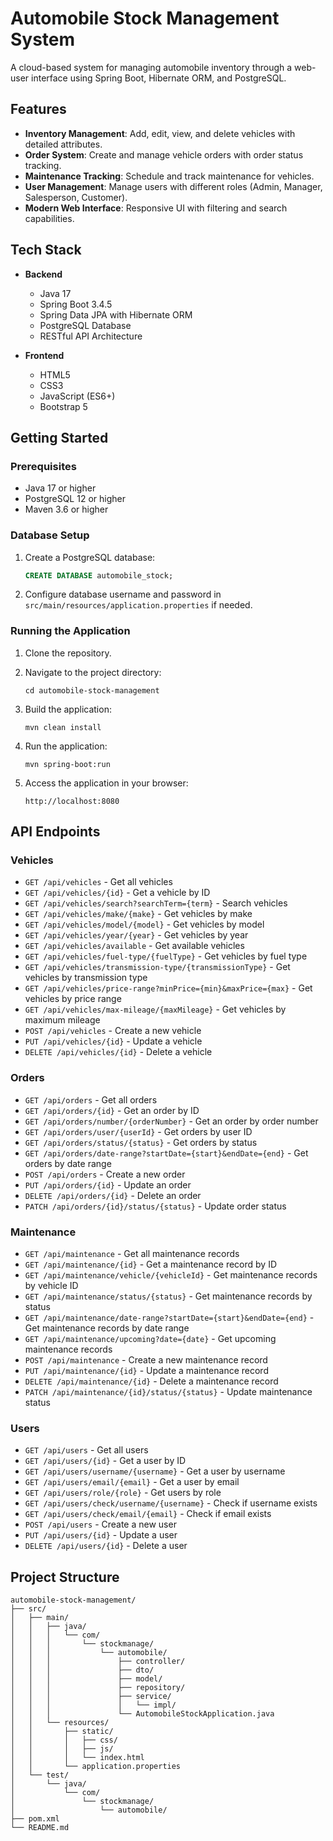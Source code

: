 # Automobile Stock Management System

A cloud-based system for managing automobile inventory through a web-user interface using Spring Boot, Hibernate ORM, and PostgreSQL.

## Features

- **Inventory Management**: Add, edit, view, and delete vehicles with detailed attributes.
- **Order System**: Create and manage vehicle orders with order status tracking.
- **Maintenance Tracking**: Schedule and track maintenance for vehicles.
- **User Management**: Manage users with different roles (Admin, Manager, Salesperson, Customer).
- **Modern Web Interface**: Responsive UI with filtering and search capabilities.

## Tech Stack

- **Backend**
  - Java 17
  - Spring Boot 3.4.5
  - Spring Data JPA with Hibernate ORM
  - PostgreSQL Database
  - RESTful API Architecture

- **Frontend**
  - HTML5
  - CSS3
  - JavaScript (ES6+)
  - Bootstrap 5

## Getting Started

### Prerequisites

- Java 17 or higher
- PostgreSQL 12 or higher
- Maven 3.6 or higher

### Database Setup

1. Create a PostgreSQL database:
   ```sql
   CREATE DATABASE automobile_stock;
   ```

2. Configure database username and password in `src/main/resources/application.properties` if needed.

### Running the Application

1. Clone the repository.

2. Navigate to the project directory:
   ```
   cd automobile-stock-management
   ```

3. Build the application:
   ```
   mvn clean install
   ```

4. Run the application:
   ```
   mvn spring-boot:run
   ```

5. Access the application in your browser:
   ```
   http://localhost:8080
   ```

## API Endpoints

### Vehicles
- `GET /api/vehicles` - Get all vehicles
- `GET /api/vehicles/{id}` - Get a vehicle by ID
- `GET /api/vehicles/search?searchTerm={term}` - Search vehicles
- `GET /api/vehicles/make/{make}` - Get vehicles by make
- `GET /api/vehicles/model/{model}` - Get vehicles by model
- `GET /api/vehicles/year/{year}` - Get vehicles by year
- `GET /api/vehicles/available` - Get available vehicles
- `GET /api/vehicles/fuel-type/{fuelType}` - Get vehicles by fuel type
- `GET /api/vehicles/transmission-type/{transmissionType}` - Get vehicles by transmission type
- `GET /api/vehicles/price-range?minPrice={min}&maxPrice={max}` - Get vehicles by price range
- `GET /api/vehicles/max-mileage/{maxMileage}` - Get vehicles by maximum mileage
- `POST /api/vehicles` - Create a new vehicle
- `PUT /api/vehicles/{id}` - Update a vehicle
- `DELETE /api/vehicles/{id}` - Delete a vehicle

### Orders
- `GET /api/orders` - Get all orders
- `GET /api/orders/{id}` - Get an order by ID
- `GET /api/orders/number/{orderNumber}` - Get an order by order number
- `GET /api/orders/user/{userId}` - Get orders by user ID
- `GET /api/orders/status/{status}` - Get orders by status
- `GET /api/orders/date-range?startDate={start}&endDate={end}` - Get orders by date range
- `POST /api/orders` - Create a new order
- `PUT /api/orders/{id}` - Update an order
- `DELETE /api/orders/{id}` - Delete an order
- `PATCH /api/orders/{id}/status/{status}` - Update order status

### Maintenance
- `GET /api/maintenance` - Get all maintenance records
- `GET /api/maintenance/{id}` - Get a maintenance record by ID
- `GET /api/maintenance/vehicle/{vehicleId}` - Get maintenance records by vehicle ID
- `GET /api/maintenance/status/{status}` - Get maintenance records by status
- `GET /api/maintenance/date-range?startDate={start}&endDate={end}` - Get maintenance records by date range
- `GET /api/maintenance/upcoming?date={date}` - Get upcoming maintenance records
- `POST /api/maintenance` - Create a new maintenance record
- `PUT /api/maintenance/{id}` - Update a maintenance record
- `DELETE /api/maintenance/{id}` - Delete a maintenance record
- `PATCH /api/maintenance/{id}/status/{status}` - Update maintenance status

### Users
- `GET /api/users` - Get all users
- `GET /api/users/{id}` - Get a user by ID
- `GET /api/users/username/{username}` - Get a user by username
- `GET /api/users/email/{email}` - Get a user by email
- `GET /api/users/role/{role}` - Get users by role
- `GET /api/users/check/username/{username}` - Check if username exists
- `GET /api/users/check/email/{email}` - Check if email exists
- `POST /api/users` - Create a new user
- `PUT /api/users/{id}` - Update a user
- `DELETE /api/users/{id}` - Delete a user

## Project Structure

```
automobile-stock-management/
├── src/
│   ├── main/
│   │   ├── java/
│   │   │   └── com/
│   │   │       └── stockmanage/
│   │   │           └── automobile/
│   │   │               ├── controller/
│   │   │               ├── dto/
│   │   │               ├── model/
│   │   │               ├── repository/
│   │   │               ├── service/
│   │   │               │   └── impl/
│   │   │               └── AutomobileStockApplication.java
│   │   └── resources/
│   │       ├── static/
│   │       │   ├── css/
│   │       │   ├── js/
│   │       │   └── index.html
│   │       └── application.properties
│   └── test/
│       └── java/
│           └── com/
│               └── stockmanage/
│                   └── automobile/
├── pom.xml
└── README.md
``` 